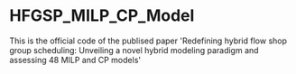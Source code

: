# HFGSP_MILP_CP_Model
This is the official code of the publised paper 'Redefining hybrid flow shop group scheduling: Unveiling a novel hybrid modeling paradigm and assessing 48 MILP and CP models'
